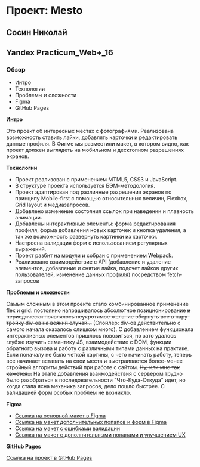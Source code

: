 # Проект: Mesto
## Сосин Николай
## Yandex Practicum_Web+_16

### Обзор

* Интро
* Технологии
* Проблемы и сложности
* Figma
* GitHub Pages

**Интро**

Это проект об интересных местах с фотографиями.
Реализована возможность ставить лайки, добавлять карточки и редактировать данные профиля.
В Фигме мы разместили макет, в котором видно, как проект должен выглядеть на мобильном и десктопном разрешениях экранов.


**Технологии**

* Проект реализован с применением MTML5, CSS3 и JavaScript.
* В структуре проекта используется БЭМ-методология.
* Проект адаптирован под различные разрешения экранов по принципу Mobile-first с помощью относительных величин, Flexbox, Grid layout и медиазапросов.
* Добавлено изменение состояния ссылок при наведении и плавность анимации.
* Добавлены интерактивные элементы: форма редактирования профиля, форма добавления новых карточек и кнопка удаления, а так же возможность развернуть картинки из карточки.
* Настроена валидация форм с использованием регулярных выражений.
* Проект разбит на модули и собран с применением Webpack.
* Реализовано взаимодействие с API (добавление и удаление элементов, добавление и снятие лайка, подсчет лайков других пользователей, изменение данных профиля) посредством fetch-запросов


**Проблемы и сложности**

Самым сложным в этом проекте стало комбинированное применение flex и grid: постоянно напрашивалось абсолютное позиционирование ~~и периодически появлялось неукротимое желание обернуть все в пару-тройку div-ов на всякий случай...~~
(Спойлер: div-ов действительно с самого начала оказалось слишком много).
С добавлением функционала интерактивных элементов пришлось повозиться, но зато удалось глубже изучить семантику JS, взаимодействие с DOM, функции обратного вызова и работу с различными типами данных на практике.
Если поначалу не было четкой картины, с чего начинать работу, теперь все начинает вставать на свои места и выстраивается более-менее стройный алгоритм действий при работе с сайтом. ~~Ну, или мне так кажется...~~
На этапе добавления взаимодействия с сервером трудно было разобраться в последовательности "Что-Куда-Откуда" идет, но когда стала ясна механика запросов, дело пошло быстрее.
С валидацией форм особых проблем не возникло.

**Figma**

* [Ссылка на основной макет в Figma](https://www.figma.com/file/2cn9N9jSkmxD84oJik7xL7/JavaScript.-Sprint-4?node-id=0%3A1)
* [Ссылка на макет дополнительных попапов и форм в Figma](https://www.figma.com/file/bjyvbKKJN2naO0ucURl2Z0/JavaScript.-Sprint-5?node-id=0%3A1)
* [Ссылка на макет с ошибками валидации](https://www.figma.com/file/kRVLKwYG3d1HGLvh7JFWRT/JavaScript.-Sprint-6?node-id=0%3A1)
* [Ссылка на макет с дополнительными попапами и улучшением UX](https://www.figma.com/file/PSdQFRHoxXJFs2FH8IXViF/JavaScript.-Sprint-9)

**GitHub Pages**

[Ссылка на проект в GitHub Pages](https://nmsosin.github.io/mesto-project/)
